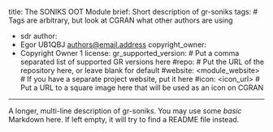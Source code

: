 title: The SONIKS OOT Module
brief: Short description of gr-soniks
tags: # Tags are arbitrary, but look at CGRAN what other authors are using
  - sdr
author:
  - Egor UB1QBJ <authors@email.address>
copyright_owner:
  - Copyright Owner 1
license:
gr_supported_version: # Put a comma separated list of supported GR versions here
#repo: # Put the URL of the repository here, or leave blank for default
#website: <module_website> # If you have a separate project website, put it here
#icon: <icon_url> # Put a URL to a square image here that will be used as an icon on CGRAN
---
A longer, multi-line description of gr-soniks.
You may use some *basic* Markdown here.
If left empty, it will try to find a README file instead.
